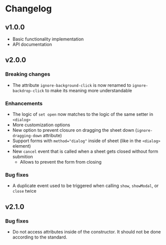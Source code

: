 # Changelog


## v1.0.0
- Basic functionality implementation
- API documentation


## v2.0.0

### Breaking changes
- The attribute `ignore-background-click` is now renamed to `ignore-backdrop-click` to make its meaning more understandable

### Enhancements
- The logic of `set open` now matches to the logic of the same setter in `<dialog>`
- More customization options
- New option to prevent closure on dragging the sheet down (`ignore-dragging-down` attribute)
- Support forms with `method="dialog"` inside of sheet (like in the `<dialog>` element)
- New `cancel` event that is called when a sheet gets closed without form submition
    - Allows to prevent the form from closing

### Bug fixes
- A duplicate event used to be triggered when calling `show`, `showModal`, or `close` twice


## v2.1.0

### Bug fixes
- Do not access attributes inside of the constructor. It should not be done according to the standard.

